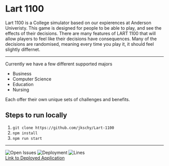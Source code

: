 # Lart 1100

Lart 1100 is a College simulator based on our expierences at Anderson Univeristy. This game is designed for people to be able to play, and see the effects of their decisions. There are many features of LART 1100 that will allow players to feel like their decisions have consequences. Many of the decisions are randomised, meaning every time you play it, it should feel slightly differnet.

---

Currently we have a few different supported majors
- Business
- Computer Science
- Education
- Nursing 

Each offer their own unique sets of challenges and benefits.

## Steps to run locally
1. `git clone https://github.com/jkschy/Lart-1100`
2. `npm install`
2. `npm run start`
---

![Open Issues](https://img.shields.io/github/issues/jkschy/Lart-1100?style=flat) ![Deployment](https://vercelbadge.vercel.app/api/jkschy/Lart-1100) ![Lines](https://img.shields.io/tokei/lines/github/jkschy/lart-1100) <br/> [Link to Deployed Application](https://lart-1100.vercel.app) <br/>

